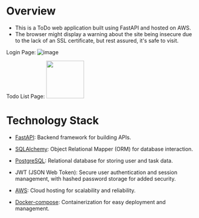 # Overview

* This is a ToDo web application built using FastAPI and hosted on AWS. 
* The browser might display a warning about the site being insecure due to the lack of an SSL certificate, but rest assured, it's safe to visit.

Login Page:
![image](https://github.com/user-attachments/assets/c5d57c7c-2318-47e0-b0c0-6a776836a41b)

Todo List Page:
<img src="https://github.com/user-attachments/assets/01d9a03c-53ec-4a18-8e79-d8d523fd93f9" width="100"/>

# Technology Stack
* [FastAPI](https://fastapi.tiangolo.com/): Backend framework for building APIs.

* [SQLAlchemy](https://www.sqlalchemy.org/): Object Relational Mapper (ORM) for database interaction.

* [PostgreSQL](https://www.postgresql.org/): Relational database for storing user and task data.

* JWT (JSON Web Token): Secure user authentication and session management, with hashed password storage for added security.

* [AWS](https://aws.amazon.com/tw/): Cloud hosting for scalability and reliability.
* [Docker-compose](https://docs.docker.com/compose/): Containerization for easy deployment and management.


